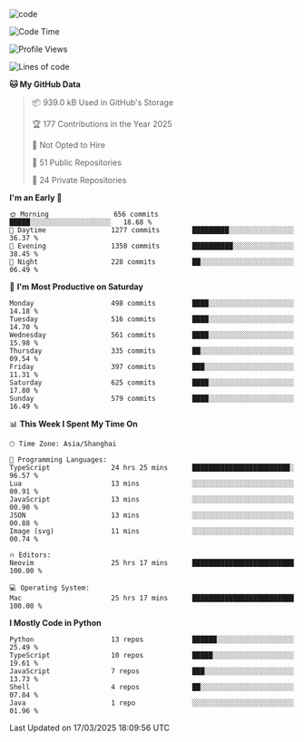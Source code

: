 
<!--
**liuyaanng/liuyaanng** is a ✨ _special_ ✨ repository because its `README.md` (this file) appears on your GitHub profile.

Here are some ideas to get you started:

- 🔭 I’m currently working on ...
- 🌱 I’m currently learning ...
- 👯 I’m looking to collaborate on ...
- 🤔 I’m looking for help with ...
- 💬 Ask me about ...
- 📫 How to reach me: ...
- 😄 Pronouns: ...
- ⚡ Fun fact: ...
-->


![code](https://cdn.jsdelivr.net/gh/liuyaanng/liuyaanng@1.0/code.gif) 

<!--START_SECTION:waka-->
![Code Time](http://img.shields.io/badge/Code%20Time-1%2C286%20hrs%2032%20mins-blue)

![Profile Views](http://img.shields.io/badge/Profile%20Views-0-blue)

![Lines of code](https://img.shields.io/badge/From%20Hello%20World%20I%27ve%20Written-21.0%20million%20lines%20of%20code-blue)

**🐱 My GitHub Data** 

> 📦 939.0 kB Used in GitHub's Storage 
 > 
> 🏆 177 Contributions in the Year 2025
 > 
> 🚫 Not Opted to Hire
 > 
> 📜 51 Public Repositories 
 > 
> 🔑 24 Private Repositories 
 > 
**I'm an Early 🐤** 

```text
🌞 Morning                656 commits         █████░░░░░░░░░░░░░░░░░░░░   18.68 % 
🌆 Daytime                1277 commits        █████████░░░░░░░░░░░░░░░░   36.37 % 
🌃 Evening                1350 commits        ██████████░░░░░░░░░░░░░░░   38.45 % 
🌙 Night                  228 commits         ██░░░░░░░░░░░░░░░░░░░░░░░   06.49 % 
```
📅 **I'm Most Productive on Saturday** 

```text
Monday                   498 commits         ████░░░░░░░░░░░░░░░░░░░░░   14.18 % 
Tuesday                  516 commits         ████░░░░░░░░░░░░░░░░░░░░░   14.70 % 
Wednesday                561 commits         ████░░░░░░░░░░░░░░░░░░░░░   15.98 % 
Thursday                 335 commits         ██░░░░░░░░░░░░░░░░░░░░░░░   09.54 % 
Friday                   397 commits         ███░░░░░░░░░░░░░░░░░░░░░░   11.31 % 
Saturday                 625 commits         ████░░░░░░░░░░░░░░░░░░░░░   17.80 % 
Sunday                   579 commits         ████░░░░░░░░░░░░░░░░░░░░░   16.49 % 
```


📊 **This Week I Spent My Time On** 

```text
🕑︎ Time Zone: Asia/Shanghai

💬 Programming Languages: 
TypeScript               24 hrs 25 mins      ████████████████████████░   96.57 % 
Lua                      13 mins             ░░░░░░░░░░░░░░░░░░░░░░░░░   00.91 % 
JavaScript               13 mins             ░░░░░░░░░░░░░░░░░░░░░░░░░   00.90 % 
JSON                     13 mins             ░░░░░░░░░░░░░░░░░░░░░░░░░   00.88 % 
Image (svg)              11 mins             ░░░░░░░░░░░░░░░░░░░░░░░░░   00.74 % 

🔥 Editors: 
Neovim                   25 hrs 17 mins      █████████████████████████   100.00 % 

💻 Operating System: 
Mac                      25 hrs 17 mins      █████████████████████████   100.00 % 
```

**I Mostly Code in Python** 

```text
Python                   13 repos            ██████░░░░░░░░░░░░░░░░░░░   25.49 % 
TypeScript               10 repos            █████░░░░░░░░░░░░░░░░░░░░   19.61 % 
JavaScript               7 repos             ███░░░░░░░░░░░░░░░░░░░░░░   13.73 % 
Shell                    4 repos             ██░░░░░░░░░░░░░░░░░░░░░░░   07.84 % 
Java                     1 repo              ░░░░░░░░░░░░░░░░░░░░░░░░░   01.96 % 
```




 Last Updated on 17/03/2025 18:09:56 UTC
<!--END_SECTION:waka-->
